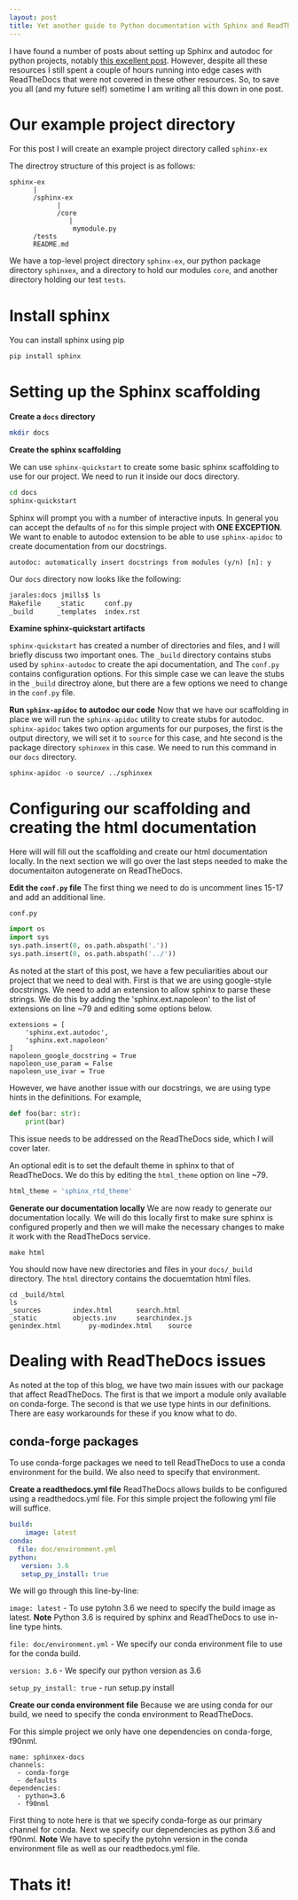 ```yaml
---
layout: post
title: Yet another guide to Python documentation with Sphinx and ReadTheDocs
---
```


I have found a number of posts about setting up Sphinx and autodoc for python projects, notably [this excellent post](https://samnicholls.net/2016/06/15/how-to-sphinx-readthedocs/). However, despite all these resources I still spent a couple of hours running into edge cases with ReadTheDocs that were not covered in these other resources. So, to save you all (and my future self) sometime I am writing all this down in one post.

# Our example project directory
For this post I will create an example project directory called `sphinx-ex`

The directroy structure of this project is as follows:

```
sphinx-ex
      |
      /sphinx-ex
            |
            /core
               |
                mymodule.py
      /tests
      README.md
```

We have a top-level project directory `sphinx-ex`, our python package directory `sphinxex`, and a directory to hold our modules `core`, and another directory holding our test `tests`.

# Install sphinx
You can install sphinx using pip

```bash
pip install sphinx
```

# Setting up the Sphinx scaffolding

**Create a `docs` directory**

```bash
mkdir docs
```


**Create the sphinx scaffolding**

We can use `sphinx-quickstart` to create some basic sphinx scaffolding to use for our project. We need to run it inside our docs directory.

```bash
cd docs
sphinx-quickstart
```

Sphinx will prompt you with a number of interactive inputs. In general you can accept the defaults of `no` for this simple project with **ONE EXCEPTION**. We want to enable to autodoc extension to be able to use `sphinx-apidoc` to create documentation from our docstrings.

```
autodoc: automatically insert docstrings from modules (y/n) [n]: y
```

Our `docs` directory now looks like the following:

```bash
jarales:docs jmills$ ls
Makefile	_static		conf.py
_build		_templates	index.rst
```

**Examine sphinx-quickstart artifacts**

`sphinx-quickstart` has created a number of directories and files, and I will briefly discuss two important ones. The `_build` directory contains stubs used by `sphinx-autodoc` to create the api documentation, and The `conf.py` contains configuration options. For this simple case we can leave the stubs in the `_build` directroy alone, but there are a few options we need to change in the `conf.py` file.

**Run `sphinx-apidoc` to autodoc our code**
Now that we have our scaffolding in place we will run the `sphinx-apidoc` utility to create stubs for autodoc. `sphinx-apidoc` takes two option arguments for our purposes, the first is the output directory, we will set it to `source` for this case, and hte second is the package directory `sphinxex` in this case. We need to run this command in our `docs` directory.

```
sphinx-apidoc -o source/ ../sphinxex
```

# Configuring our scaffolding and creating the html documentation
Here will will fill out the scaffolding and create our html documentation locally. In the next section we will go over the last steps needed to make the documentaiton autogenerate on ReadTheDocs.

**Edit the `conf.py` file**
The first thing we need to do is uncomment lines 15-17 and add an additional line.

`conf.py`
```python
import os
import sys
sys.path.insert(0, os.path.abspath('.'))
sys.path.insert(0, os.path.abspath('../'))
```

As noted at the start of this post, we have a few peculiarities about our project that we need to deal with. First is that we are using google-style docstrings. We need to add an extension to allow sphinx to parse these strings. We do this by adding the 'sphinx.ext.napoleon' to the list of extensions on line ~79 and editing some options below.

```
extensions = [
    'sphinx.ext.autodoc',
    'sphinx.ext.napoleon'
]
napoleon_google_docstring = True
napoleon_use_param = False
napoleon_use_ivar = True
```

However, we have another issue with our docstrings, we are using type hints in the definitions. For example,

```python
def foo(bar: str):
    print(bar)
```

This issue needs to be addressed on the ReadTheDocs side, which I will cover later.

An optional edit is to set the default theme in sphinx to that of ReadTheDocs. We do this by editing the `html_theme` option on line ~79.

```python
html_theme = 'sphinx_rtd_theme'
```

**Generate our documentation locally**
We are now ready to generate our documentation locally. We will do this locally first to make sure sphinx is configured properly and then we will make the necessary changes to make it work with the ReadTheDocs service.

```
make html
```

You should now have new directories and files in your `docs/_build` directory. The `html` directory contains the docuemtation html files.

```
cd _build/html
ls
_sources		index.html		search.html
_static			objects.inv		searchindex.js
genindex.html		py-modindex.html	source
```

# Dealing with ReadTheDocs issues
As noted at the top of this blog, we have two main issues with our package that affect ReadTheDocs. The first is that we import a module only available on conda-forge. The second is that we use type hints in our definitions. There are easy workarounds for these if you know what to do.

## conda-forge packages
To use conda-forge packages we need to tell ReadTheDocs to use a conda environment for the build. We also need to specify that environment.

**Create a readthedocs.yml file**
ReadTheDocs allows builds to be configured using a readthedocs.yml file. For this simple project the following yml file will suffice.

```yml
build:
    image: latest
conda:
  file: doc/environment.yml
python:
   version: 3.6
   setup_py_install: true
```

We will go through this line-by-line:

`image: latest` - To use pytohn 3.6 we need to specify the build image as latest. **Note** Python 3.6 is required by sphinx and ReadTheDocs to use in-line type hints.

`file: doc/environment.yml` - We specify our conda environment file to use for the conda build.

`version: 3.6` - We specify our python version as 3.6

`setup_py_install: true` - run setup.py install

**Create our conda environment file**
Because we are using conda for our build, we need to specify the conda environment to ReadTheDocs.

For this simple project we only have one dependencies on conda-forge, f90nml.

```
name: sphinxex-docs
channels:
  - conda-forge
  - defaults
dependencies:
  - python=3.6
  - f90nml
```

First thing to note here is that we specify conda-forge as our primary channel for conda. Next we specify our dependencies as python 3.6 and f90nml. **Note** We have to specify the pytohn version in the conda environment file as well as our readthedocs.yml file.

# Thats it!